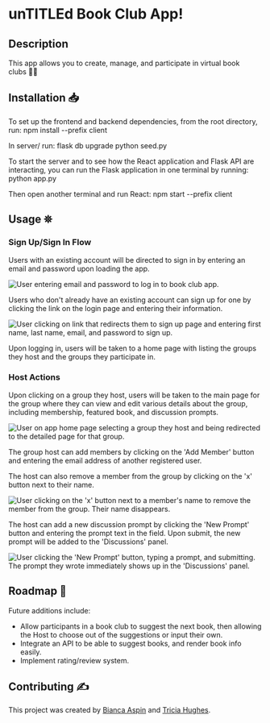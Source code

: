 # unTITLEd Book Club App!

## Description

This app allows you to create, manage, and participate in virtual book clubs 📖💬

## Installation 📥

To set up the frontend and backend dependencies, from the root directory, run:
npm install --prefix client

In server/ run:
flask db upgrade
python seed.py

To start the server and to see how the React application and Flask API are interacting, you can run the Flask application in one terminal by running:
python app.py

Then open another terminal and run React:
npm start --prefix client

## Usage ⛯

### Sign Up/Sign In Flow

Users with an existing account will be directed to sign in by entering an email and password upon loading the app.

![User entering email and password to log in to book club app.](https://github.com/triciahughes/project-untitled/blob/main/assets/signin.gif)

Users who don't already have an existing account can sign up for one by clicking the link on the login page and entering their information.

![User clicking on link that redirects them to sign up page and entering first name, last name, email, and password to sign up.](https://github.com/triciahughes/project-untitled/blob/main/assets/signup.gif)

Upon logging in, users will be taken to a home page with listing the groups they host and the groups they participate in.

### Host Actions

Upon clicking on a group they host, users will be taken to the main page for the group where they can view and edit various details about the group, including membership, featured book, and discussion prompts.

![User on app home page selecting a group they host and being redirected to the detailed page for that group.](https://github.com/triciahughes/project-untitled/blob/main/assets/hostpage.gif)

The group host can add members by clicking on the 'Add Member' button and entering the email address of another registered user.

The host can also remove a member from the group by clicking on the 'x' button next to their name.

![User clicking on the 'x' button next to a member's name to remove the member from the group. Their name disappears.](https://github.com/triciahughes/project-untitled/blob/main/assets/removeMember.gif)

The host can add a new discussion prompt by clicking the 'New Prompt' button and entering the prompt text in the field. Upon submit, the new prompt will be added to the 'Discussions' panel.

![User clicking the 'New Prompt' button, typing a prompt, and submitting. The prompt they wrote immediately shows up in the 'Discussions' panel.](https://github.com/triciahughes/project-untitled/blob/main/assets/addprompt.gif)

## Roadmap 📍

Future additions include:
- Allow participants in a book club to suggest the next book, then allowing the Host to choose out of the suggestions or input their own.
- Integrate an API to be able to suggest books, and render book info easily.
- Implement rating/review system.

## Contributing ✍️

This project was created by [Bianca Aspin](https://github.com/baspin94) and [Tricia Hughes](https://github.com/triciahughes).
